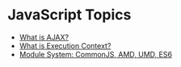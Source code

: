 # JavaScript Topics

- [What is AJAX?](https://github.com/baeharam/Must-Know-About-Frontend/blob/main/Notes/javascript/ajax.md)
- [What is Execution Context?](https://github.com/baeharam/Must-Know-About-Frontend/blob/main/Notes/javascript/execution-context.md)
- [Module System: CommonJS, AMD, UMD, ES6](https://github.com/baeharam/Must-Know-About-Frontend/blob/main/Notes/javascript/module.md)

